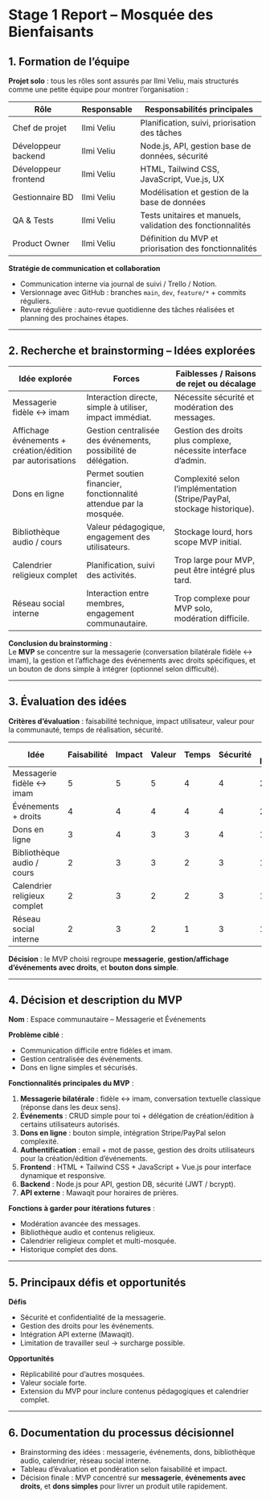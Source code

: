 # Stage 1 Report – Mosquée des Bienfaisants

## 1. Formation de l’équipe

**Projet solo** : tous les rôles sont assurés par Ilmi Veliu, mais structurés comme une petite équipe pour montrer l’organisation :

| Rôle                 | Responsable   | Responsabilités principales |
|----------------------|---------------|-----------------------------|
| Chef de projet       | Ilmi Veliu    | Planification, suivi, priorisation des tâches |
| Développeur backend  | Ilmi Veliu    | Node.js, API, gestion base de données, sécurité |
| Développeur frontend | Ilmi Veliu    | HTML, Tailwind CSS, JavaScript, Vue.js, UX |
| Gestionnaire BD      | Ilmi Veliu    | Modélisation et gestion de la base de données |
| QA & Tests           | Ilmi Veliu    | Tests unitaires et manuels, validation des fonctionnalités |
| Product Owner        | Ilmi Veliu    | Définition du MVP et priorisation des fonctionnalités |

**Stratégie de communication et collaboration**  
- Communication interne via journal de suivi / Trello / Notion.  
- Versionnage avec GitHub : branches `main`, `dev`, `feature/*` + commits réguliers.  
- Revue régulière : auto-revue quotidienne des tâches réalisées et planning des prochaines étapes.  

---

## 2. Recherche et brainstorming – Idées explorées

| Idée explorée                               | Forces                                                                 | Faiblesses / Raisons de rejet ou décalage |
|---------------------------------------------|-----------------------------------------------------------------------|------------------------------------------|
| Messagerie fidèle ↔ imam                     | Interaction directe, simple à utiliser, impact immédiat.              | Nécessite sécurité et modération des messages. |
| Affichage événements + création/édition par autorisations | Gestion centralisée des événements, possibilité de délégation.       | Gestion des droits plus complexe, nécessite interface d’admin. |
| Dons en ligne                               | Permet soutien financier, fonctionnalité attendue par la mosquée.    | Complexité selon l’implémentation (Stripe/PayPal, stockage historique). |
| Bibliothèque audio / cours                  | Valeur pédagogique, engagement des utilisateurs.                     | Stockage lourd, hors scope MVP initial. |
| Calendrier religieux complet                | Planification, suivi des activités.                                   | Trop large pour MVP, peut être intégré plus tard. |
| Réseau social interne                        | Interaction entre membres, engagement communautaire.                 | Trop complexe pour MVP solo, modération difficile. |

**Conclusion du brainstorming** :  
Le **MVP** se concentre sur la messagerie (conversation bilatérale fidèle ↔ imam), la gestion et l’affichage des événements avec droits spécifiques, et un bouton de dons simple à intégrer (optionnel selon difficulté).  

---

## 3. Évaluation des idées

**Critères d’évaluation** : faisabilité technique, impact utilisateur, valeur pour la communauté, temps de réalisation, sécurité.  

| Idée                                        | Faisabilité | Impact | Valeur | Temps | Sécurité | Score pondéré |
|--------------------------------------------|------------|--------|-------|-------|----------|---------------|
| Messagerie fidèle ↔ imam                    | 5          | 5      | 5     | 4     | 4        | 23 / 25       |
| Événements + droits                         | 4          | 4      | 4     | 4     | 4        | 20 / 25       |
| Dons en ligne                               | 3          | 4      | 3     | 3     | 4        | 17 / 25       |
| Bibliothèque audio / cours                  | 2          | 3      | 3     | 2     | 3        | 13 / 25       |
| Calendrier religieux complet                | 2          | 3      | 2     | 2     | 3        | 12 / 25       |
| Réseau social interne                        | 2          | 3      | 2     | 1     | 3        | 11 / 25       |

**Décision** : le MVP choisi regroupe **messagerie**, **gestion/affichage d’événements avec droits**, et **bouton dons simple**.  

---

## 4. Décision et description du MVP

**Nom** : Espace communautaire – Messagerie et Événements  

**Problème ciblé** :  
- Communication difficile entre fidèles et imam.  
- Gestion centralisée des événements.  
- Dons en ligne simples et sécurisés.  

**Fonctionnalités principales du MVP** :  
1. **Messagerie bilatérale** : fidèle ↔ imam, conversation textuelle classique (réponse dans les deux sens).  
2. **Événements** : CRUD simple pour toi + délégation de création/édition à certains utilisateurs autorisés.  
3. **Dons en ligne** : bouton simple, intégration Stripe/PayPal selon complexité.  
4. **Authentification** : email + mot de passe, gestion des droits utilisateurs pour la création/édition d’événements.  
5. **Frontend** : HTML + Tailwind CSS + JavaScript + Vue.js pour interface dynamique et responsive.  
6. **Backend** : Node.js pour API, gestion DB, sécurité (JWT / bcrypt).  
7. **API externe** : Mawaqit pour horaires de prières.  

**Fonctions à garder pour itérations futures** :  
- Modération avancée des messages.  
- Bibliothèque audio et contenus religieux.  
- Calendrier religieux complet et multi-mosquée.  
- Historique complet des dons.  

---

## 5. Principaux défis et opportunités

**Défis**  
- Sécurité et confidentialité de la messagerie.  
- Gestion des droits pour les événements.  
- Intégration API externe (Mawaqit).  
- Limitation de travailler seul → surcharge possible.  

**Opportunités**  
- Réplicabilité pour d’autres mosquées.  
- Valeur sociale forte.  
- Extension du MVP pour inclure contenus pédagogiques et calendrier complet.  

---

## 6. Documentation du processus décisionnel

- Brainstorming des idées : messagerie, événements, dons, bibliothèque audio, calendrier, réseau social interne.  
- Tableau d’évaluation et pondération selon faisabilité et impact.  
- Décision finale : MVP concentré sur **messagerie**, **événements avec droits**, et **dons simples** pour livrer un produit utile rapidement.
